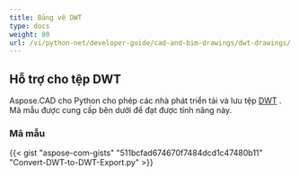 ```yaml
---
title: Bảng vẽ DWT
type: docs
weight: 80
url: /vi/python-net/developer-guide/cad-and-bim-drawings/dwt-drawings/
---
```


## **Hỗ trợ cho tệp DWT**

Aspose.CAD cho Python cho phép các nhà phát triển tải và lưu tệp [DWT](https://docs.fileformat.com/cad/dwt/) . Mã mẫu được cung cấp bên dưới để đạt được tính năng này.

### Mã mẫu

{{< gist "aspose-com-gists" "511bcfad674670f7484dcd1c47480b11" "Convert-DWT-to-DWT-Export.py" >}}
